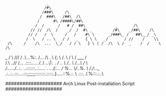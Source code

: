                       _
                     /#\
                    /###\     /\
                   /  ###\   /##\  /\
                  /      #\ /####\/##\
                 /  /      /   # /  ##\             _       /\
               // //  /\  /    _/  /  #\ _         /#\    _/##\    /\
              // /   /  \     /   /    #\ \      _/###\_ /   ##\__/ _\
             /  \   / .. \   / /   _   { \ \   _/       / //    /    \\
     /\     /    /\  ...  \_/   / / \   } \ | /  /\  \ /  _    /  /    \ /\
  _ /  \  /// / .\  ..%:.  /... /\ . \ {:  \\   /. \     / \  /   ___   /  \
 /.\ .\.\// \/... \.::::..... _/..\ ..\:|:. .  / .. \\  /.. \    /...\ /  \ \
/...\.../..:.\. ..:::::::..:..... . ...\{:... / %... \\/..%. \  /./:..\__   \
 .:..\:..:::....:::;;;;;;::::::::.:::::.\}.....::%.:. \ .:::. \/.%:::.:..\
 
#################### Arch Linux Post-installation Script ####################
